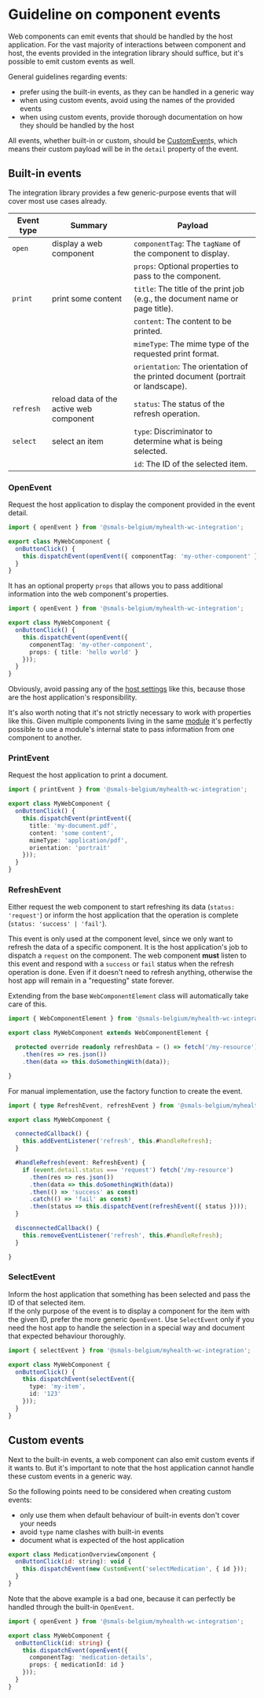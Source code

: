 # Guideline on component events

Web components can emit events that should be handled by the host application. For the vast majority of interactions
between component and host, the events provided in the integration library should suffice, but it's possible to emit
custom events as well.

General guidelines regarding events:
- prefer using the built-in events, as they can be handled in a generic way
- when using custom events, avoid using the names of the provided events
- when using custom events, provide thorough documentation on how they should be handled by the host

All events, whether built-in or custom, should be 
[CustomEvent](https://developer.mozilla.org/en-US/docs/Web/API/CustomEvent)s, which means their custom payload will be 
in the `detail` property of the event.

## Built-in events

The integration library provides a few generic-purpose events that will cover most use cases already.

| Event type | Summary | Payload |
| --- | --- | --- |
| `open` | display a web component | `componentTag`: The `tagName` of the component to display. |
| | | `props`: Optional properties to pass to the component. |
| `print` | print some content | `title`: The title of the print job (e.g., the document name or page title). |
| | | `content`: The content to be printed. |
| | | `mimeType`: The mime type of the requested print format. |
| | | `orientation`: The orientation of the printed document (portrait or landscape). |
| `refresh` | reload data of the active web component | `status`: The status of the refresh operation. |
| `select` | select an item | `type`: Discriminator to determine what is being selected. |
| | | `id`: The ID of the selected item. |

### OpenEvent

Request the host application to display the component provided in the event detail.
```ts
import { openEvent } from '@smals-belgium/myhealth-wc-integration';

export class MyWebComponent {
  onButtonClick() {
    this.dispatchEvent(openEvent({ componentTag: 'my-other-component' }));
  }
}
```

It has an optional property `props` that allows you to pass additional information into the web component's properties.
```ts
import { openEvent } from '@smals-belgium/myhealth-wc-integration';

export class MyWebComponent {
  onButtonClick() {
    this.dispatchEvent(openEvent({ 
      componentTag: 'my-other-component',
      props: { title: 'hello world' }
    }));
  }
}
```
Obviously, avoid passing any of the [host settings](./02-host_settings.md) like this, because those are the host
application's responsibility.

It's also worth noting that it's not strictly necessary to work with properties like this. Given multiple components
living in the same [module](./05-modules_and_prefetching.md) it's perfectly possible to use a module's internal state
to pass information from one component to another.

### PrintEvent

Request the host application to print a document.

```ts
import { printEvent } from '@smals-belgium/myhealth-wc-integration';

export class MyWebComponent {
  onButtonClick() {
    this.dispatchEvent(printEvent({
      title: 'my-document.pdf',
      content: 'some content',
      mimeType: 'application/pdf',
      orientation: 'portrait'
    }));
  }
}
```

### RefreshEvent

Either request the web component to start refreshing its data (`status: 'request'`)
or inform the host application that the operation is complete (`status: 'success' | 'fail'`).

This event is only used at the component level, since we only want to refresh the data of a specific component.
It is the host application's job to dispatch a `request` on the component.
The web component **must** listen to this event and respond with a `success` or `fail` status
when the refresh operation is done. Even if it doesn't need to refresh anything,
otherwise the host app will remain in a "requesting" state forever.

Extending from the base `WebComponentElement` class will automatically take care of this.

```ts
import { WebComponentElement } from '@smals-belgium/myhealth-wc-integration';

export class MyWebComponent extends WebComponentElement {

  protected override readonly refreshData = () => fetch('/my-resource')
    .then(res => res.json())
    .then(data => this.doSomethingWith(data));

}
```

For manual implementation, use the factory function to create the event.

```ts
import { type RefreshEvent, refreshEvent } from '@smals-belgium/myhealth-wc-integration';

export class MyWebComponent {

  connectedCallback() {
    this.addEventListener('refresh', this.#handleRefresh);
  }

  #handleRefresh(event: RefreshEvent) {
    if (event.detail.status === 'request') fetch('/my-resource')
      .then(res => res.json())
      .then(data => this.doSomethingWith(data))
      .then(() => 'success' as const)
      .catch(() => 'fail' as const)
      .then(status => this.dispatchEvent(refreshEvent({ status })));
  }

  disconnectedCallback() {
    this.removeEventListener('refresh', this.#handleRefresh);
  }

}
```

### SelectEvent

Inform the host application that something has been selected and pass the ID of that selected item.  
If the only purpose of the event is to display a component for the item with the given ID, prefer the more generic
`OpenEvent`. Use `SelectEvent` only if you need the host app to handle the selection in a special way and document
that expected behaviour thoroughly.

```ts
import { selectEvent } from '@smals-belgium/myhealth-wc-integration';

export class MyWebComponent {
  onButtonClick() {
    this.dispatchEvent(selectEvent({
      type: 'my-item',
      id: '123'
    }));
  }
}
```

## Custom events

Next to the built-in events, a web component can also emit custom events if it wants to. But it's important to note 
that the host application cannot handle these custom events in a generic way.

So the following points need to be considered when creating custom events:
- only use them when default behaviour of built-in events don't cover your needs
- avoid `type` name clashes with built-in events
- document what is expected of the host application

```js
export class MedicationOverviewComponent {
  onButtonClick(id: string): void {
    this.dispatchEvent(new CustomEvent('selectMedication', { id }));
  }
}
```

Note that the above example is a bad one, because it can perfectly be handled through the built-in `OpenEvent`.

```ts
import { openEvent } from '@smals-belgium/myhealth-wc-integration';

export class MyWebComponent {
  onButtonClick(id: string) {
    this.dispatchEvent(openEvent({ 
      componentTag: 'medication-details',
      props: { medicationId: id } 
    }));
  }
}
```
